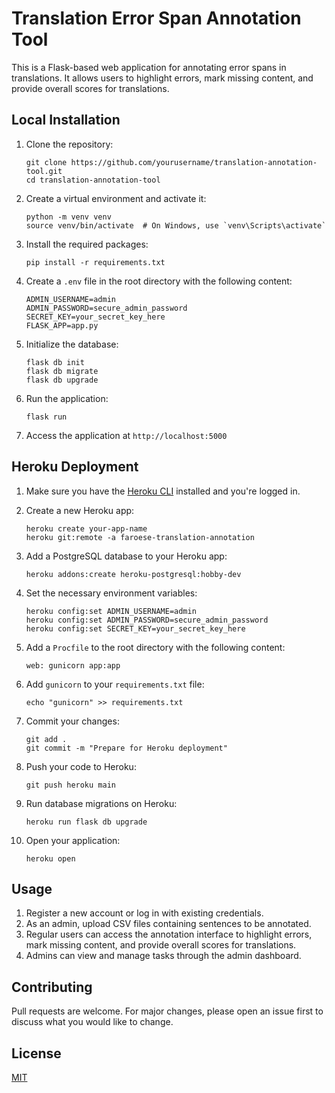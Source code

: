# Translation Error Span Annotation Tool

This is a Flask-based web application for annotating error spans in translations. It allows users to highlight errors, mark missing content, and provide overall scores for translations.

## Local Installation

1. Clone the repository:
   ```
   git clone https://github.com/yourusername/translation-annotation-tool.git
   cd translation-annotation-tool
   ```

2. Create a virtual environment and activate it:
   ```
   python -m venv venv
   source venv/bin/activate  # On Windows, use `venv\Scripts\activate`
   ```

3. Install the required packages:
   ```
   pip install -r requirements.txt
   ```

4. Create a `.env` file in the root directory with the following content:
   ```
   ADMIN_USERNAME=admin
   ADMIN_PASSWORD=secure_admin_password
   SECRET_KEY=your_secret_key_here
   FLASK_APP=app.py
   ```

5. Initialize the database:
   ```
   flask db init
   flask db migrate
   flask db upgrade
   ```

6. Run the application:
   ```
   flask run
   ```

7. Access the application at `http://localhost:5000`

## Heroku Deployment

1. Make sure you have the [Heroku CLI](https://devcenter.heroku.com/articles/heroku-cli) installed and you're logged in.

2. Create a new Heroku app:
   ```
   heroku create your-app-name
   heroku git:remote -a faroese-translation-annotation
   ```

3. Add a PostgreSQL database to your Heroku app:
   ```
   heroku addons:create heroku-postgresql:hobby-dev
   ```

4. Set the necessary environment variables:
   ```
   heroku config:set ADMIN_USERNAME=admin
   heroku config:set ADMIN_PASSWORD=secure_admin_password
   heroku config:set SECRET_KEY=your_secret_key_here
   ```

5. Add a `Procfile` to the root directory with the following content:
   ```
   web: gunicorn app:app
   ```

6. Add `gunicorn` to your `requirements.txt` file:
   ```
   echo "gunicorn" >> requirements.txt
   ```

7. Commit your changes:
   ```
   git add .
   git commit -m "Prepare for Heroku deployment"
   ```

8. Push your code to Heroku:
   ```
   git push heroku main
   ```

9. Run database migrations on Heroku:
   ```
   heroku run flask db upgrade
   ```

10. Open your application:
    ```
    heroku open
    ```

## Usage

1. Register a new account or log in with existing credentials.
2. As an admin, upload CSV files containing sentences to be annotated.
3. Regular users can access the annotation interface to highlight errors, mark missing content, and provide overall scores for translations.
4. Admins can view and manage tasks through the admin dashboard.

## Contributing

Pull requests are welcome. For major changes, please open an issue first to discuss what you would like to change.

## License

[MIT](https://choosealicense.com/licenses/mit/)
